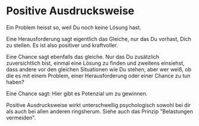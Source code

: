 # Positive Ausdrucksweise

Ein Problem heisst so, weil Du noch keine Lösung hast.

Eine Herausforderung sagt eigentlich das Gleiche, nur das Du vorhast, Dich zu stellen. 
Es ist also positiver und kraftvoller.

Eine Chance sagt ebenfalls das gleiche. Nur das Du zusätzlich zuversichtlich bist, 
einmal eine Lösung zu finden und zweitens einsiehst, dass andere vor den gleichen
Situationen wie Du stehen, aber wer weiß, ob die es mit einem Problem, einer Herausforderung 
oder einer Chance zu tun haben?

Eine Chance sagt: Hier gibt es Potenzial um zu gewinnen. 

Positive Ausdrucksweise wirkt unterschwellig psychologisch sowohl bei dir als auch bei allen 
anderen ringsherum. Siehe auch das Prinzip "Belastungen vermeiden". 
